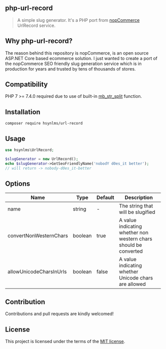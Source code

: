 ## php-url-record
> A simple slug generator. It's a PHP port from [nopCommerce](https://github.com/nopSolutions/nopCommerce) UrlRecord service.

## Why php-url-record?
The reason behind this repository is nopCommerce, is an open source ASP.NET Core based ecommerce solution. I just wanted to create a port of the nopCommerce SEO friendly slug generation service which is in production for years and trusted by tens of thousands of stores.

## Compatibility

PHP 7 >= 7.4.0 required due to use of built-in [mb_str_split](https://www.php.net/manual/en/function.mb-str-split.php) function.

## Installation

`composer require hsynlms/url-record`

## Usage

```php
use hsynlms\UrlRecord;

$slugGenerator = new UrlRecord();
echo $slugGenerator->GetSeoFriendlyName('nobodY d0es_it better');
// will return -> nobody-d0es_it-better
```

## Options

| Name              | Type               | Default                             | Description                                                                                                          |
| ---               | ---                | ---                                 | ---                                                                                                                  |
| name         | string | -                                | The string that will be slugified  |
| convertNonWesternChars         | boolean            | true                                | A value indicating whether non western chars should be converted  |
| allowUnicodeCharsInUrls  | boolean            | false                               | A value indicating whether Unicode chars are allowed  |

## Contribution
Contributions and pull requests are kindly welcomed!

## License
This project is licensed under the terms of the [MIT license](https://github.com/hsynlms/php-url-record/blob/master/LICENSE).
